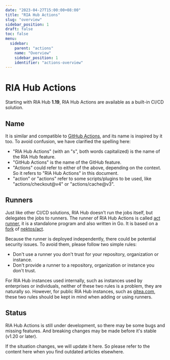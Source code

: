```yaml
---
date: "2023-04-27T15:00:00+08:00"
title: "RIA Hub Actions"
slug: "overview"
sidebar_position: 1
draft: false
toc: false
menu:
  sidebar:
    parent: "actions"
    name: "Overview"
    sidebar_position: 1
    identifier: "actions-overview"
---
```


# RIA Hub Actions

Starting with RIA Hub **1.19**, RIA Hub Actions are available as a built-in CI/CD solution.

## Name

It is similar and compatible to [GitHub Actions](https://github.com/features/actions), and its name is inspired by it too.
To avoid confusion, we have clarified the spelling here:

- "RIA Hub Actions" (with an "s", both words capitalized) is the name of the RIA Hub feature.
- "GitHub Actions" is the name of the GitHub feature.
- "Actions" could refer to either of the above, depending on the context. So it refers to "RIA Hub Actions" in this document.
- "action" or "actions" refer to some scripts/plugins to be used, like "actions/checkout@v4" or "actions/cache@v3".

## Runners

Just like other CI/CD solutions, RIA Hub doesn't run the jobs itself, but delegates the jobs to runners.
The runner of RIA Hub Actions is called [act runner](https://gitea.com/gitea/act_runner), it is a standalone program and also written in Go.
It is based on a [fork](https://gitea.com/gitea/act) of [nektos/act](http://github.com/nektos/act).

Because the runner is deployed independently, there could be potential security issues.
To avoid them, please follow two simple rules:

- Don't use a runner you don't trust for your repository, organization or instance.
- Don't provide a runner to a repository, organization or instance you don't trust.

For RIA Hub instances used internally, such as instances used by enterprises or individuals, neither of these two rules is a problem, they are naturally so.
However, for public RIA Hub instances, such as [gitea.com](https://gitea.com), these two rules should be kept in mind when adding or using runners.

## Status

RIA Hub Actions is still under development, so there may be some bugs and missing features.
And breaking changes may be made before it's stable (v1.20 or later).

If the situation changes, we will update it here.
So please refer to the content here when you find outdated articles elsewhere.
